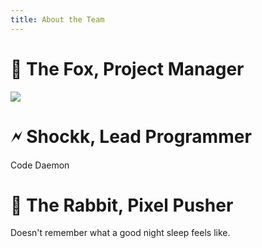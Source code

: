 ```yaml
---
title: About the Team
---
```


# 🦊 The Fox, Project Manager

![](/polar-space/assets/img/207435086_e1733f05ea_b.jpg)



# 🗲 Shockk, Lead Programmer

Code Daemon



# 🐰 The Rabbit, Pixel Pusher

Doesn't remember what a good night sleep feels like.